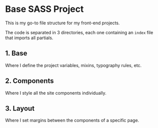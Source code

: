 # Base SASS Project

This is my go-to file structure for my front-end projects.

The code is separated in 3 directories, each one containing an `index` file that imports all partials.

## 1. Base
Where I define the project variables, mixins, typography rules, etc.

## 2. Components
Where I style all the site components individually.

## 3. Layout
Where I set margins between the components of a specific page.